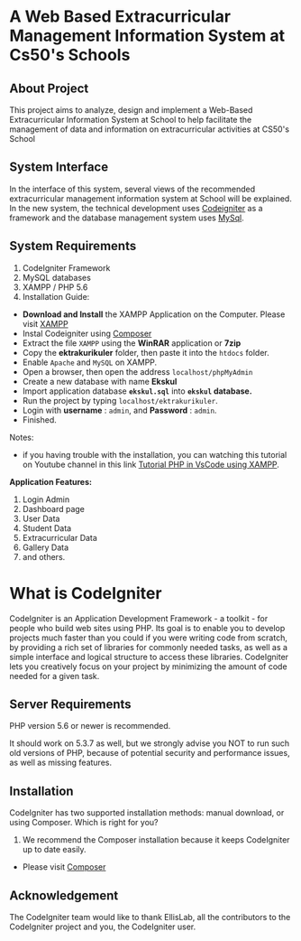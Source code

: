 # A Web Based Extracurricular Management Information System at Cs50's Schools 

## About Project
This project aims to analyze, design and implement a Web-Based Extracurricular Information System at School to help facilitate the management of data and information on extracurricular activities at CS50's School

## System Interface
In the interface of this system, several views of the recommended extracurricular management information system at School will be explained. In the new system, the technical development uses [Codeigniter](https://codeigniter.com/) as a framework and the database management system uses [MySql](https://www.mysql.com/).

## System Requirements
1. CodeIgniter Framework
2. MySQL databases
3. XAMPP / PHP 5.6
4. Installation Guide:
- **Download and Install** the XAMPP Application on the Computer. Please visit [XAMPP](https://www.apachefriends.org/download.html)
- Instal Codeigniter using [Composer](https://codeigniter.com/user_guide/installation/installing_composer.html)
- Extract the file ``` XAMPP ``` using the **WinRAR** application or **7zip**
- Copy the **ektrakurikuler** folder, then paste it into the ``` htdocs ``` folder.
- Enable ``` Apache ``` and ``` MySQL ``` on XAMPP.
- Open a browser, then open the address ``` localhost/phpMyAdmin ```
- Create a new database with name **Ekskul**
- Import application database **``` ekskul.sql ```** into **``` ekskul ``` database.**
- Run the project by typing ``` localhost/ektrakurikuler ```.
- Login with **username** : ``` admin ```, and **Password** : ``` admin ```.
- Finished.

Notes:
- if you having trouble with the installation, you can watching this tutorial on Youtube channel in this link [Tutorial PHP in VsCode using XAMPP](https://www.youtube.com/watch?v=NG1SJGYYbTk). 

**Application Features:**
1. Login Admin
2. Dashboard page
3. User Data
4. Student Data
5. Extracurricular Data
6. Gallery Data
7. and others.


# What is CodeIgniter

CodeIgniter is an Application Development Framework - a toolkit - for people
who build web sites using PHP. Its goal is to enable you to develop projects
much faster than you could if you were writing code from scratch, by providing
a rich set of libraries for commonly needed tasks, as well as a simple
interface and logical structure to access these libraries. CodeIgniter lets
you creatively focus on your project by minimizing the amount of code needed
for a given task.

## Server Requirements

PHP version 5.6 or newer is recommended.

It should work on 5.3.7 as well, but we strongly advise you NOT to run
such old versions of PHP, because of potential security and performance
issues, as well as missing features.

## Installation
CodeIgniter has two supported installation methods: manual download, or using Composer. Which is right for you?
1. We recommend the Composer installation because it keeps CodeIgniter up to date easily.
- Please visit  [Composer](https://codeigniter.com/user_guide/installation/installing_composer.html)


## Acknowledgement

The CodeIgniter team would like to thank EllisLab, all the
contributors to the CodeIgniter project and you, the CodeIgniter user.

